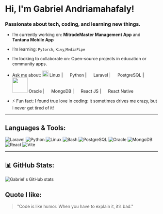 
# Hi, I'm Gabriel Andriamahafaly!  
### Passionate about tech, coding, and learning new things.

- I’m currently working on: **MitradeMaster Management App** and **Tantana Mobile App**
- I’m learning: `Pytorch`, `Kivy`,`MediaPipe`
- I’m looking to collaborate on: Open-source projects in education or community apps.
- Ask me about:
  <img src="https://img.shields.io/badge/- -FCC624?style=flat&logo=linux&logoColor=black" width="20" /> Linux |
  <img src="https://cdn.simpleicons.org/python/3776AB" width="15" /> Python |
  <img src="https://cdn.simpleicons.org/laravel/FF2D20" width="15" /> Laravel |
  <img src="https://cdn.simpleicons.org/postgresql/4169E1" width="15" /> PostgreSQL |
  <img src="https://img.shields.io/badge/-Oracle_DB-F80000?style=flat&logo=oracle&logoColor=white" width="50" /> Oracle |
  <img src="https://cdn.simpleicons.org/mongodb/47A248" width="15" /> MongoDB |
  <img src="https://cdn.simpleicons.org/react/61DAFB" width="15" /> React JS |
  <img src="https://cdn.simpleicons.org/react/61DAFB" width="15" /> React Native


- ⚡ Fun fact: I found true love in coding: it sometimes drives me crazy, but I never get tired of it!

---

## Languages & Tools:
![Laravel](https://img.shields.io/badge/-Laravel-red?style=flat&logo=laravel&logoColor=white)
![Python](https://img.shields.io/badge/-Python-3776AB?style=flat&logo=python&logoColor=white)
![Linux](https://img.shields.io/badge/-Linux-FCC624?style=flat&logo=linux&logoColor=black)
![Bash](https://img.shields.io/badge/-Bash-121011?style=flat&logo=gnu-bash&logoColor=white)
![PostgreSQL](https://img.shields.io/badge/-PostgreSQL-4169E1?style=flat&logo=postgresql&logoColor=white)
![Oracle](https://img.shields.io/badge/-Oracle_DB-F80000?style=flat&logo=oracle&logoColor=white)
![MongoDB](https://img.shields.io/badge/-MongoDB-47A248?style=flat&logo=mongodb&logoColor=white)
![React](https://img.shields.io/badge/-React-61DAFB?style=flat&logo=react&logoColor=black)
![Vite](https://img.shields.io/badge/-Vite-646CFF?style=flat&logo=vite&logoColor=yellow)

---

## 📊 GitHub Stats:
![Gabriel's GitHub stats](https://github-readme-stats.vercel.app/api?username=gestalkana&show_icons=true&theme=tokyonight)

## Quote I like:
> "Code is like humor. When you have to explain it, it’s bad."


<!--
## Hi there 👋

**gestalkana/gestalkana** is a ✨ _special_ ✨ repository because its `README.md` (this file) appears on your GitHub profile.

Here are some ideas to get you started:

- 🔭 I’m currently working on ...
- 🌱 I’m currently learning ...
- 👯 I’m looking to collaborate on ...
- 🤔 I’m looking for help with ...
- 💬 Ask me about ...
- 📫 How to reach me: ...
- 😄 Pronouns: ...
- ⚡ Fun fact: ...
-->
